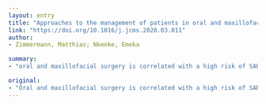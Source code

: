 ```yaml
---
layout: entry
title: "Approaches to the management of patients in oral and maxillofacial surgery during COVID-19 pandemic"
link: "https://doi.org/10.1016/j.jcms.2020.03.011"
author:
- Zimmermann, Matthias; Nkenke, Emeka

summary:
- "oral and maxillofacial surgery is correlated with a high risk of SARS-CoV-2 transmission. The aim of the review is to collect and discuss aspects of the management of patients during the COVID-19 pandemic. In order to save resources and to avoid unnecessary exposure to infected patients, there is the need to schedule interventions depending on their priority."

original:
- "Oral and maxillofacial surgery is correlated with a high risk of SARS-CoV-2 transmission. Therefore, the aim of the review is to collect and discuss aspects of the management of patients in oral and maxillofacial surgery during the COVID-19 pandemic. In order to save resources and to avoid unnecessary exposure to infected patients, there is the need to schedule interventions depending on their priority. During the peak of the pandemic, no elective surgery should be performed. Even urgent procedures might be postponed if there is a view to recovery of a COVID-19 patient within a few days. Emergency procedures do not allow any delay. Specialties with overlap in therapies should have well defined arrangements among each other concerning the treatment spectra in order to avoid redundancy and loss of resources. Inpatient and outpatient units have to be organized in such a way that the risk of cross-infection among patients is reduced to a minimum. Especially, testing of patients for SARS-CoV-2 is important to detect the infected patients at an early stage. When surgery is performed on COVID-19 patients, adequate personal protective equipment is crucial. There must be negative pressure in the operating room, and aerosol formation must be reduced to a minimum. In order to address the COVID-19 challenge adequately, significant changes in the infrastructure of outpatient units, inpatient units, and operating rooms are needed. In addition, the demands concerning personal protective equipment increase significantly. The major aim is to protect patients as well as the medical staff from unnecessary infection, and to keep the healthcare system running effectively. Therefore, every effort should be taken to make the necessary investments."
---
```


